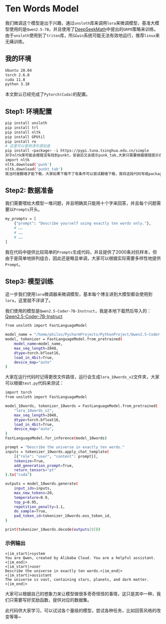 # Ten Words Model

我们微调这个模型是出于兴趣，通过`unsloth`库来调用`lora`来微调模型，基准大模型使用的是`Qwen2.5-7B`，并且使用了[DeepSeekMath](https://arxiv.org/abs/2402.03300)中提出的`GRPO`策略来训练。由于`unsloth`使用到了`triton`库，所以`win`系统可能无法有效地运行，推荐`linux`来无痛训练。

## 我的环境
```bash
Ubuntu 20.04
torch 2.6.0
cuda 11.8
python 3.10
```
本文默认已经完成了`Pytorch(Cuda)`的配置。

## Step1: 环境配置
```bash
pip install unsloth 
pip install trl 
pip install nltk 
pip install GPUtil 
pip install re
# 这里可以使用清华源加速
pip install <package> -i https://pypi.tuna.tsinghua.edu.cn/simple
对于nltk库可能会报错没有找到punkt，安装后又会提示punk_tab,大家只需要根据报错提示在Python Console中输入以下命令或者新建一个.py文件来运行：
import nltk
nltk.download('punk')
nltk.download('punkt_tab')
我当时是翻墙才能下载，大家如果下载不了有条件可以尝试翻墙下载，我将这段代码写成package_download.py也放在文件夹了
```

## Step2: 数据准备
我们需要喂给大模型一堆问题，并且明确其只能用十个字来回答，并且每个问题需要以`Prompts`开头。

```bash
my_prompts = [
    {"prompt": "Describe yourself using exactly ten words only."},
    # ……
    # ……
    # ……
]
```
我在代码中提供比较简单的`Prompts`生成代码，并且提供了2000条对抗样本，但由于是简单地排列组合，因此还是略显单调，大家可以根据实际需要多样性地提供`Prompt`。

## Step3: 模型训练
这一步我们使用`lora`微调器来微调模型，基本每个博主讲到大模型都会使用到`lora`，这里就不详讲了。

我们使用的模型是`Qwen2.5-Coder-7B-Instruct`，我是本地下载然后导入的：[Qwen2.5-Coder-7B-Instruct](https://huggingface.co/Qwen/Qwen2.5-Coder-7B-Instruct/tree/main)

```bash
from unsloth import FastLanguageModel

model_name = "/home/philos/PycharmProjects/PythonProject/Qwen2.5-Coder-7B-Instruct"
model, tokenizer = FastLanguageModel.from_pretrained(
    model_name=model_name,
    max_seq_length=2048,
    dtype=torch.bfloat16, 
    load_in_4bit=True,
    device_map="auto"
)
```

大家在运行代码时记得更改文件路径，运行会生成`lora_10words_v2`文件夹，大家可以根据`test.py`代码来测试：

```bash
import torch
from unsloth import FastLanguageModel

model_10words, tokenizer_10words = FastLanguageModel.from_pretrained(
    "lora_10words_v2",
    max_seq_length=2048,
    dtype=torch.bfloat16,
    load_in_4bit=True,
    device_map="auto",
)
FastLanguageModel.for_inference(model_10words)

prompt = "Describe the universe in exactly ten words."
inputs = tokenizer_10words.apply_chat_template(
    [{"role": "user", "content": prompt}],
    tokenize=True,
    add_generation_prompt=True,
    return_tensors="pt"
).to("cuda")

outputs = model_10words.generate(
    input_ids=inputs,
    max_new_tokens=20,
    temperature=0.9,
    top_p=0.95,
    repetition_penalty=1.1,
    do_sample=True,
    pad_token_id=tokenizer_10words.eos_token_id,
)

print(tokenizer_10words.decode(outputs[0]))
```

### 示例输出
```
<|im_start|>system
You are Qwen, created by Alibaba Cloud. You are a helpful assistant.<|im_end|>
<|im_start|>user
Describe the universe in exactly ten words.<|im_end|>
<|im_start|>assistant
The universe is vast, containing stars, planets, and dark matter.<|im_end|>
```

大家可以根据自己的想象力来让模型做很多奇奇怪怪的事情，这只是其中一种，我们只需要写好奖励函数，提供对应的数据集。

此代码供大家学习，可以试试各个量级的模型，尝试各种任务，比如回答风格的改变等等~